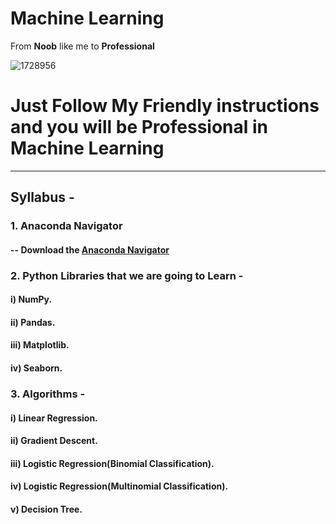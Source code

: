 # Machine Learning
From **Noob** like me to **Professional**

![1728956](https://user-images.githubusercontent.com/56548231/84780517-4b1fff00-b003-11ea-8c6a-07d7ccf0e057.jpg)

# Just Follow My Friendly instructions and you will be Professional in Machine Learning
----------------------------------------------------------------------

##  Syllabus -
### 1. Anaconda Navigator
#### -- Download the [Anaconda Navigator](https://www.anaconda.com/products/individual)
### 2. Python Libraries that we are going to Learn -
#### i) NumPy.
#### ii) Pandas.
#### iii) Matplotlib.
#### iv) Seaborn. <br>
### 3. Algorithms -
#### i) Linear Regression.
#### ii) Gradient Descent.
#### iii) Logistic Regression(Binomial Classification). 
#### iv) Logistic Regression(Multinomial Classification).
#### v) Decision Tree.

